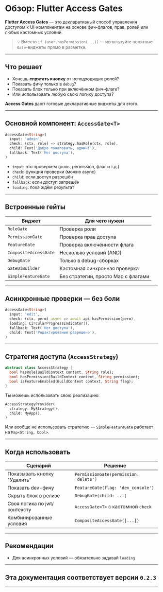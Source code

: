 # Обзор: Flutter Access Gates

**Flutter Access Gates** — это декларативный способ управления доступом к UI-компонентам на основе фич-флагов, прав, ролей или любых кастомных условий.

> 💡 Вместо `if (user.hasPermission(...))` — используйте понятные `Gate`-виджеты прямо в разметке.

---

## Что решает

- Хочешь **спрятать кнопку** от неподходящих ролей?
- Показать фичу только в `debug`?
- Показать блок только при включённом фич-флаге?
- Или использовать любую свою логику доступа?

**Access Gates** дают готовые декларативные виджеты для этого.

---

## Основной компонент: `AccessGate<T>`

```dart
AccessGate<String>(
  input: 'admin',
  check: (ctx, role) => strategy.hasRole(ctx, role),
  child: Text('Добро пожаловать, админ!'),
  fallback: Text('Нет доступа'),
)
```

- `input`: что проверяем (роль, permission, флаг и т.д.)
- `check`: функция проверки (можно async)
- `child`: если доступ разрешён
- `fallback`: если доступ запрещён
- `loading`: пока ждём результат

---

## Встроенные гейты

| Виджет                 | Для чего нужен                          |
|------------------------|-----------------------------------------|
| `RoleGate`             | Проверка роли                           |
| `PermissionGate`       | Проверка прав доступа                   |
| `FeatureGate`          | Проверка включённости флага             |
| `CompositeAccessGate`  | Несколько условий (AND)                 |
| `DebugGate`            | Только в debug-сборках                  |
| `GateUiBuilder`        | Кастомная синхронная проверка           |
| `SimpleFeatureGate`    | Без стратегии, просто Map с флагами     |

---

## Асинхронные проверки — без боли

```dart
AccessGate<String>(
  input: 'edit',
  check: (ctx, perm) async => await api.hasPermission(perm),
  loading: CircularProgressIndicator(),
  fallback: Text('Нет доступа'),
  child: Text('Редактирование разрешено'),
)
```
---

## Стратегия доступа (`AccessStrategy`)

```dart
abstract class AccessStrategy {
  bool hasRole(BuildContext context, String role);
  bool hasPermission(BuildContext context, String permission);
  bool isFeatureEnabled(BuildContext context, String flag);
}
```

Ты можешь использовать свою реализацию:

```dart
AccessStrategyProvider(
  strategy: MyStrategy(),
  child: MyApp(),
)
```

Или вообще не использовать стратегию — `SimpleFeatureGate` работает на `Map<String, bool>`.

---

## Когда использовать

| Сценарий                          | Решение                    |
|----------------------------------|----------------------------|
| Показывать кнопку "Удалить"      | `PermissionGate(permission: 'delete')` |
| Показать dev-фичу                | `FeatureGate(flag: 'dev_console')` |
| Скрыть блок в релизе             | `DebugGate(child: ...)` |
| Своя логика по jwt/контексту     | `AccessGate<T>` с кастомной `check` |
| Комбинированные условия          | `CompositeAccessGate([...])` |

---

## Рекомендации

- Для асинхронных условий — обязательно задавай `loading`

---

## Эта документация соответствует версии `0.2.3`

---